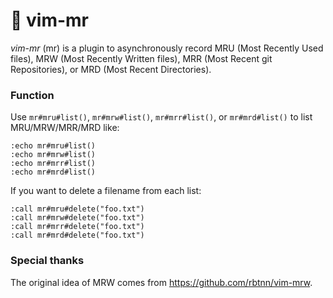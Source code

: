 # 🎩 vim-mr

_vim-mr_ (mr) is a plugin to asynchronously record MRU (Most Recently Used files), MRW (Most Recently Written files), MRR (Most Recent git Repositories), or MRD (Most Recent Directories).

### Function

Use `mr#mru#list()`, `mr#mrw#list()`, `mr#mrr#list()`, or `mr#mrd#list()` to list MRU/MRW/MRR/MRD like:

```
:echo mr#mru#list()
:echo mr#mrw#list()
:echo mr#mrr#list()
:echo mr#mrd#list()
```

If you want to delete a filename from each list:

```
:call mr#mru#delete("foo.txt")
:call mr#mrw#delete("foo.txt")
:call mr#mrr#delete("foo.txt")
:call mr#mrd#delete("foo.txt")
```

### Special thanks

The original idea of MRW comes from https://github.com/rbtnn/vim-mrw.
